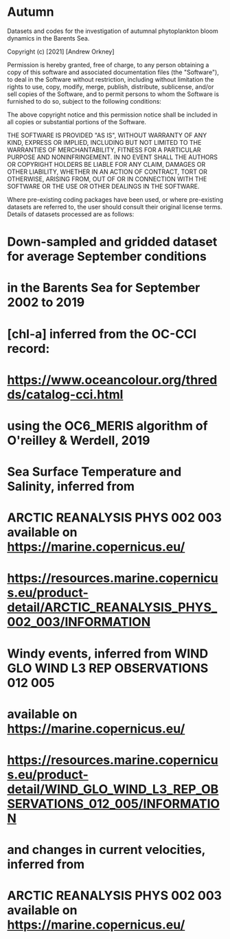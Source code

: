 # Autumn
Datasets and codes for the investigation of autumnal phytoplankton bloom dynamics in the Barents Sea.

Copyright (c) [2021] [Andrew Orkney]

Permission is hereby granted, free of charge, to any person obtaining a copy
of this software and associated documentation files (the "Software"), to deal
in the Software without restriction, including without limitation the rights
to use, copy, modify, merge, publish, distribute, sublicense, and/or sell
copies of the Software, and to permit persons to whom the Software is
furnished to do so, subject to the following conditions:

The above copyright notice and this permission notice shall be included in all
copies or substantial portions of the Software.

THE SOFTWARE IS PROVIDED "AS IS", WITHOUT WARRANTY OF ANY KIND, EXPRESS OR
IMPLIED, INCLUDING BUT NOT LIMITED TO THE WARRANTIES OF MERCHANTABILITY,
FITNESS FOR A PARTICULAR PURPOSE AND NONINFRINGEMENT. IN NO EVENT SHALL THE
AUTHORS OR COPYRIGHT HOLDERS BE LIABLE FOR ANY CLAIM, DAMAGES OR OTHER
LIABILITY, WHETHER IN AN ACTION OF CONTRACT, TORT OR OTHERWISE, ARISING FROM,
OUT OF OR IN CONNECTION WITH THE SOFTWARE OR THE USE OR OTHER DEALINGS IN THE
SOFTWARE.

Where pre-existing coding packages have been used, or where
pre-existing datasets are referred to, the user should consult 
their original license terms. Details of datasets processed are as follows:

# Down-sampled and gridded dataset for average September conditions
# in the Barents Sea for September 2002 to 2019
# [chl-a] inferred from the OC-CCI record: 
# https://www.oceancolour.org/thredds/catalog-cci.html
# using the OC6_MERIS algorithm of O'reilley & Werdell, 2019 
# Sea Surface Temperature and Salinity, inferred from 
# ARCTIC REANALYSIS PHYS 002 003 available on https://marine.copernicus.eu/
# https://resources.marine.copernicus.eu/product-detail/ARCTIC_REANALYSIS_PHYS_002_003/INFORMATION
# Windy events, inferred from WIND GLO WIND L3 REP OBSERVATIONS 012 005
# available on https://marine.copernicus.eu/
# https://resources.marine.copernicus.eu/product-detail/WIND_GLO_WIND_L3_REP_OBSERVATIONS_012_005/INFORMATION
# and changes in current velocities, inferred from 
# ARCTIC REANALYSIS PHYS 002 003 available on https://marine.copernicus.eu/

